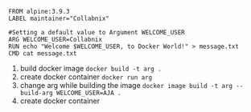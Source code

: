 ```
FROM alpine:3.9.3
LABEL maintainer="Collabnix"

#Setting a default value to Argument WELCOME_USER
ARG WELCOME_USER=Collabnix
RUN echo "Welcome $WELCOME_USER, to Docker World!" > message.txt
CMD cat message.txt
```
1. build docker image ```docker build -t arg .```
2. create docker container ```docker run arg```
3. change arg while building the image ```docker image build -t arg --build-arg WELCOME_USER=AJA . ```
4. create docker container 